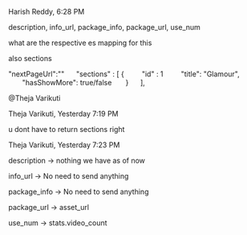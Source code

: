 Harish Reddy, 6:28 PM

description, info_url, package_info, package_url, use_num

what are the respective es mapping for this

also sections

"nextPageUrl":""      "sections" : \[ {         "id" : 1
        "title": "Glamour",          "hasShowMore": true/false       }
     \],

\@Theja Varikuti

Theja Varikuti, Yesterday 7:19 PM

u dont have to return sections right

Theja Varikuti, Yesterday 7:23 PM

description -\> nothing we have as of now

info_url -\> No need to send anything

package_info -\> No need to send anything

package_url -\> asset_url

use_num -\> stats.video_count
